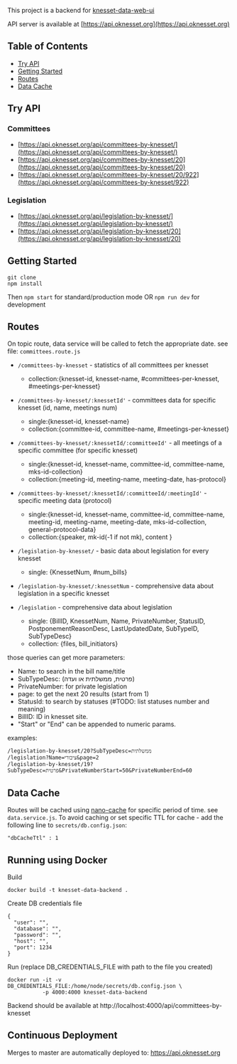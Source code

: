 This project is a backend for [knesset-data-web-ui](https://github.com/hasadna/knesset-data-web-ui)

API server is available at [https://api.oknesset.org](https://api.oknesset.org)



## Table of Contents
- [Try API](#try-api)
- [Getting Started](#getting-started)
- [Routes](#routes)
- [Data Cache](#data-cache)

## Try API
### Committees
* [https://api.oknesset.org/api/committees-by-knesset/](https://api.oknesset.org/api/committees-by-knesset/)
* [https://api.oknesset.org/api/committees-by-knesset/20](https://api.oknesset.org/api/committees-by-knesset/20)
* [https://api.oknesset.org/api/committees-by-knesset/20/922](https://api.oknesset.org/api/committees-by-knesset/922)

### Legislation
* [https://api.oknesset.org/api/legislation-by-knesset/](https://api.oknesset.org/api/legislation-by-knesset/)
* [https://api.oknesset.org/api/legislation-by-knesset/20](https://api.oknesset.org/api/legislation-by-knesset/20)

## Getting Started
```
git clone
npm install
```
Then `npm start` for standard/production  mode OR `npm run dev` for development

## Routes
On topic route, data service will be called to fetch the appropriate date. see file: `committees.route.js`

* `/committees-by-knesset` - statistics of all committees per knesset
  - collection:{knesset-id, knesset-name, #committees-per-knesset, #meetings-per-knesset}

* `/committees-by-knesset/:knessetId'` - committees data for specific knesset (id, name, meetings num)
  - single:{knesset-id, knesset-name}
  - collection:{committee-id,  committee-name, #meetings-per-knesset}

* `/committees-by-knesset/:knessetId/:committeeId'` - all meetings of a specific committee (for specific knesset)
  - single:{knesset-id, knesset-name, committee-id,  committee-name, mks-id-collection}
  - collection:{meeting-id, meeting-name, meeting-date, has-protocol}


* `/committees-by-knesset/:knessetId/:committeeId/:meetingId'` - specific meeting data (protocol)
  - single:{knesset-id, knesset-name, committee-id,  committee-name, meeting-id, meeting-name, meeting-date, mks-id-collection, general-protocol-data}
  - collection:{speaker, mk-id(-1 if not mk), content }


* `/legislation-by-knesset/` - basic data about legislation for every knesset
  - single: {KnessetNum, #num_bills}

* `/legislation-by-knesset/:knessetNum` - comprehensive data about legislation in a specific knesset
* `/legislation` - comprehensive data about legislation
  - single: {BillID, KnessetNum, Name, PrivateNumber, StatusID, PostponementReasonDesc, LastUpdatedDate, SubTypeID, SubTypeDesc}
  - collection: {files, bill_initiators}

those queries can get more parameters:

  - Name: to search in the bill name/title
  - SubTypeDesc: (פרטית, ממשלתית או ועדה)
  - PrivateNumber: for private legislation
  - page: to get the next 20 results (start from 1)
  - StatusId: to search by statuses (#TODO: list statuses number and meaning)
  - BillID: ID in knesset site.
  - "Start" or "End" can be appended to numeric params.

examples:

    /legislation-by-knesset/20?SubTypeDesc=ממשלתית
    /legislation?Name=ציבורי&page=2
    /legislation-by-knesset/19?SubTypeDesc=פרטית&PrivateNumberStart=50&PrivateNumberEnd=60

## Data Cache

Routes will be cached using [nano-cache](https://github.com/akhoury/nano-cache#readme) for specific period of time. see `data.service.js`.
To avoid caching or set specific TTL for cache - add the following line to `secrets/db.config.json`:

    "dbCacheTtl" : 1


## Running using Docker

Build

```
docker build -t knesset-data-backend .
```

Create DB credentials file

```
{
  "user": "",
  "database": "",
  "password": "",
  "host": "",
  "port": 1234
}
```

Run (replace DB_CREDENTIALS_FILE with path to the file you created)

```
docker run -it -v DB_CREDENTIALS_FILE:/home/node/secrets/db.config.json \
           -p 4000:4000 knesset-data-backend
```

Backend should be available at http://localhost:4000/api/committees-by-knesset


## Continuous Deployment

Merges to master are automatically deployed to: https://api.oknesset.org
